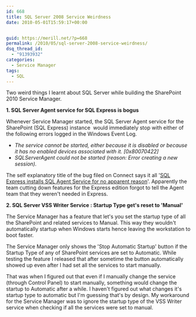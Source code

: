 ```yaml
---
id: 668
title: SQL Server 2008 Service Weirdness
date: 2010-05-01T15:59:17+00:00


guid: https://merill.net/?p=668
permalink: /2010/05/sql-server-2008-service-weirdness/
dsq_thread_id:
  - "91393932"
categories:
  - Service Manager
tags:
  - SQL
---
```

Two weird things I learnt about SQL Server while building the SharePoint 2010 Service Manager.

<strong>1. SQL Server Agent service for SQL Express is bogus</strong>

Whenever Service Manager started, the SQL Server Agent service for the SharePoint (SQL Express) instance  would immediately stop with either of the following errors logged in the Windows Event Log.
<ul>
	<li><em>The service cannot be started, either because it is disabled or because it has no enabled devices associated with it. [0x80070422]</em></li>
	<li><em>SQLServerAgent could not be started (reason: Error creating a new session).</em></li>
</ul>
The self explanatory title of the bug filed on Connect says it all '<a href="https://connect.microsoft.com/SQLServer/feedback/details/351806/sql-express-rc0-installs-sql-agent-service-for-no-apparent-reason">SQL Express installs SQL Agent Service for no apparent reason</a>'. Apparently the team cutting down features for the Express edition forgot to tell the Agent team that they weren't needed in Express.

<strong>2. SQL Server VSS Writer Service : Startup Type get's reset to 'Manual'</strong>

The Service Manager has a feature that let's you set the startup type of all the SharePoint and related services to Manual. This way they wouldn't automatically startup when Windows starts hence leaving the workstation to boot faster.

The Service Manager only shows the 'Stop Automatic Startup' button if the Startup Type of any of SharePoint services are set to Automatic. While testing the feature I released that after sometime the button automatically showed up even after I had set all the services to start manually.

That was when I figured out that even if I manually change the service (through Control Panel) to start manually, something would change the startup to Automatic after a while. I haven't figured out what changes it's startup type to automatic but I'm guessing that's by design. My workaround for the Service Manager was to ignore the startup type of the VSS Writer service when checking if all the services were set to manual.